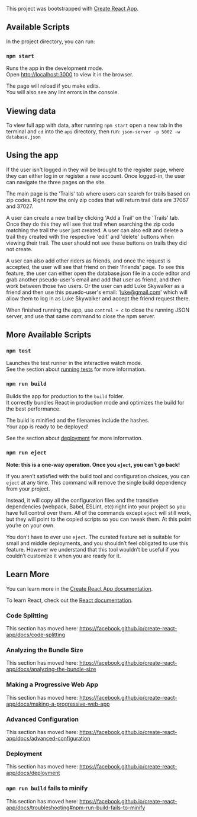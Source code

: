This project was bootstrapped with [Create React App](https://github.com/facebook/create-react-app).

## Available Scripts

In the project directory, you can run:

### `npm start`

Runs the app in the development mode.<br />
Open [http://localhost:3000](http://localhost:3000) to view it in the browser.

The page will reload if you make edits.<br />
You will also see any lint errors in the console.

## Viewing data

To view full app with data, after running `npm start` open a new tab in the terminal and `cd` into the `api` directory, then run: `json-server -p 5002 -w database.json`

## Using the app

If the user isn't logged in they will be brought to the register page, where they can either log in or register a new account. Once logged-in, the user can navigate the three pages on the site. 

The main page is the 'Trails' tab where users can search for trails based on zip codes. Right now the only zip codes that will return trail data are 37067 and 37027. 

A user can create a new trail by clicking 'Add a Trail' on the 'Trails' tab. Once they do this they will see that trail when searching the zip code matching the trail the user just created. A user can also edit and delete a trail they created with the respective 'edit' and 'delete' buttons when viewing their trail. The user should not see these buttons on trails they did not create.

A user can also add other riders as friends, and once the request is accepted, the user will see that friend on their 'Friends' page. To see this feature, the user can either open the database.json file in a code editor and grab another pseudo-user's email and add that user as friend, and then work between those two users. Or the user can add Luke Skywalker as a friend and then use this psuedo-user's email: 'luke@gmail.com' which will allow them to log in as Luke Skywalker and accept the friend request there. 

When finished running the app, use `control + c` to close the running JSON server, and use that same command to close the npm server.





## More Available Scripts

### `npm test`

Launches the test runner in the interactive watch mode.<br />
See the section about [running tests](https://facebook.github.io/create-react-app/docs/running-tests) for more information.

### `npm run build`

Builds the app for production to the `build` folder.<br />
It correctly bundles React in production mode and optimizes the build for the best performance.

The build is minified and the filenames include the hashes.<br />
Your app is ready to be deployed!

See the section about [deployment](https://facebook.github.io/create-react-app/docs/deployment) for more information.

### `npm run eject`

**Note: this is a one-way operation. Once you `eject`, you can’t go back!**

If you aren’t satisfied with the build tool and configuration choices, you can `eject` at any time. This command will remove the single build dependency from your project.

Instead, it will copy all the configuration files and the transitive dependencies (webpack, Babel, ESLint, etc) right into your project so you have full control over them. All of the commands except `eject` will still work, but they will point to the copied scripts so you can tweak them. At this point you’re on your own.

You don’t have to ever use `eject`. The curated feature set is suitable for small and middle deployments, and you shouldn’t feel obligated to use this feature. However we understand that this tool wouldn’t be useful if you couldn’t customize it when you are ready for it.

## Learn More

You can learn more in the [Create React App documentation](https://facebook.github.io/create-react-app/docs/getting-started).

To learn React, check out the [React documentation](https://reactjs.org/).

### Code Splitting

This section has moved here: https://facebook.github.io/create-react-app/docs/code-splitting

### Analyzing the Bundle Size

This section has moved here: https://facebook.github.io/create-react-app/docs/analyzing-the-bundle-size

### Making a Progressive Web App

This section has moved here: https://facebook.github.io/create-react-app/docs/making-a-progressive-web-app

### Advanced Configuration

This section has moved here: https://facebook.github.io/create-react-app/docs/advanced-configuration

### Deployment

This section has moved here: https://facebook.github.io/create-react-app/docs/deployment

### `npm run build` fails to minify

This section has moved here: https://facebook.github.io/create-react-app/docs/troubleshooting#npm-run-build-fails-to-minify
